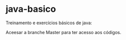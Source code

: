# java-basico
Treinamento e exercícios básicos de java: 

Aceesar a branche Master para ter acesso aos códigos.
